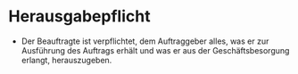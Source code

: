 # Herausgabepflicht

- Der Beauftragte ist verpflichtet, dem Auftraggeber alles, was er zur Ausführung des Auftrags erhält und was er aus der Geschäftsbesorgung erlangt, herauszugeben.

